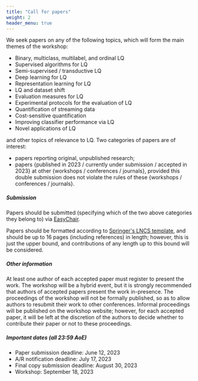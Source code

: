 ```yaml
---
title: "Call for papers"
weight: 2
header_menu: true
---
```


We seek papers on any of the following topics, which will form the main themes of the workshop:

* Binary, multiclass, multilabel, and ordinal LQ
* Supervised algorithms for LQ
* Semi-supervised / transductive LQ
* Deep learning for LQ
* Representation learning for LQ
* LQ and dataset shift
* Evaluation measures for LQ
* Experimental protocols for the evaluation of LQ
* Quantification of streaming data
* Cost-sensitive quantification
* Improving classifier performance via LQ
* Novel applications of LQ

and other topics of relevance to LQ. Two categories of papers are of interest:

* papers reporting original, unpublished research; 
* papers {published in 2023 / currently under submission / accepted in 2023} at other {workshops / conferences / journals}, provided this double submission does not violate the rules of these {workshops / conferences / journals}.

##### Submission

Papers should be submitted (specifying which of the two above categories they belong to) via [EasyChair](https://easychair.org/conferences/?conf=lq2023).

Papers should be formatted according to [Springer's LNCS template](https://www.springer.com/gp/computer-science/lncs/conference-proceedings-guidelines), and should be up to 16 pages (including references) in length; however, this is just the upper bound, and contributions of any length up to this bound will be considered.

##### Other information

At least one author of each accepted paper must register to present the work. The workshop will be a hybrid event, but it is strongly recommended that authors of accepted papers present the work in-presence. The proceedings of the workshop will not be formally published, so as to allow authors to resubmit their work to other conferences. Informal proceedings will be published on the workshop website; however, for each accepted paper, it will be left at the discretion of the authors to decide whether to contribute their paper or not to these proceedings.

##### Important dates (all 23:59 AoE)

* Paper submission deadline: June 12, 2023
* A/R notification deadline: July 17, 2023
* Final copy submission deadline: August 30, 2023
* Workshop: September 18, 2023
<!--* LQ 2023 workshop: --->

